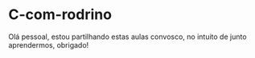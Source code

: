 # C-com-rodrino
Olá pessoal, estou partilhando estas aulas convosco, no intuito de junto aprendermos, obrigado!
